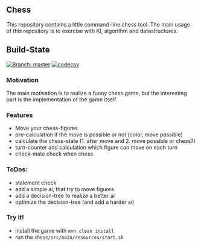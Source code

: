 ## Chess

This repository contains a little command-line chess tool.
The main usage of this repository is to exercise with KI, algorithm 
and datastructures. 

## Build-State

[![Branch: master](https://travis-ci.org/MZober1993/chess.svg?branch=master)](https://travis-ci.org//MZober1993/chess)
[![codecov](https://codecov.io/gh/MZober1993/chess/branch/master/graph/badge.svg)](https://codecov.io/gh/MZober1993/chess)

### Motivation
The main motivation is to realize a funny chess game, 
but the interesting part is the implementation of the game itself.

### Features
- Move your chess-figures
- pre-calculation if the move is possible or not (color, move possible)
- calculate the chess-state (1. after move and 2. move possible or chess?)
- turn-counter and calculation which figure can move on each turn
- check-mate check when chess

### ToDos:
- stalement check
- add a simple ai, that try to move figures
- add a decision-tree to realize a better ai
- optimize the decision-tree (and add a harder ai)

### Try it!

- install the game with `mvn clean install`
- run the `chess/src/main/resources/start.sh`
